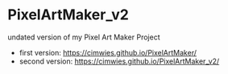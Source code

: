 # PixelArtMaker_v2
undated version of my Pixel Art Maker Project
* first version: https://cimwies.github.io/PixelArtMaker/
* second version: https://cimwies.github.io/PixelArtMaker_v2/
